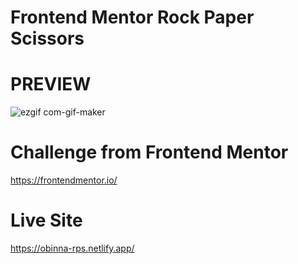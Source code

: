 # Frontend Mentor Rock Paper Scissors

# PREVIEW
![ezgif com-gif-maker](https://user-images.githubusercontent.com/105124616/167292007-7edde2f5-ed37-4c98-b8b3-656cedc730c7.gif)

# Challenge from Frontend Mentor 
https://frontendmentor.io/

# Live Site 
https://obinna-rps.netlify.app/
